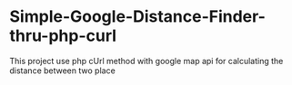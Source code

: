 # Simple-Google-Distance-Finder-thru-php-curl
This project use php cUrl method with google map api for calculating the distance between two place
